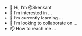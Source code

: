 - 👋 Hi, I’m @Skenkant
- 👀 I’m interested in ...
- 🌱 I’m currently learning ...
- 💞️ I’m looking to collaborate on ...
- 📫 How to reach me ...

<!---
Skenkant/Skenkant is a ✨ special ✨ repository because its `README.md` (this file) appears on your GitHub profile.
You can click the Preview link to take a look at your changes.
--->

